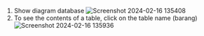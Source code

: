 1. Show diagram database
![Screenshot 2024-02-16 135408](https://github.com/H6ybaangelie/RephpMyAdmin/assets/160241734/4c55ce6b-bfae-42a6-a111-2a7fbb7121e7)
2. To see the contents of a table, click on the table name (barang)
![Screenshot 2024-02-16 135936](https://github.com/H6ybaangelie/RephpMyAdmin/assets/160241734/f3b775bc-4873-49e9-888a-e60397662044)
